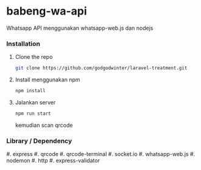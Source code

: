 # babeng-wa-api
Whatsapp API menggunakan whatsapp-web.js dan nodejs



### Installation

<!-- 1. Get a free API Key at [https://example.com](https://example.com) -->
1. Clone the repo
   ```sh
   git clone https://github.com/godgodwinter/laravel-treatment.git
   ```
2. Install menggunakan npm
   ```sh
   npm install
   ```

3. Jalankan server 
   ```sh
   npm run start
   ```

   kemudian scan qrcode 



### Library / Dependency

#. express
#. qrcode
#. qrcode-terminal
#. socket.io
#. whatsapp-web.js
#. nodemon
#. http
#. express-validator
